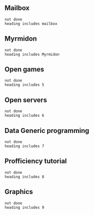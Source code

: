 ## Mailbox
```tasks
not done
heading includes mailbox
```

## Myrmidon
```tasks
not done
heading includes Myrmidon
```

## Open games

```tasks
not done
heading includes 5
```

## Open servers

```tasks
not done
heading includes 6
```

## Data Generic programming
```tasks
not done
heading includes 7
```

## Profficiency tutorial
```tasks
not done
heading includes 8
```

## Graphics
```tasks
not done
heading includes 9
```